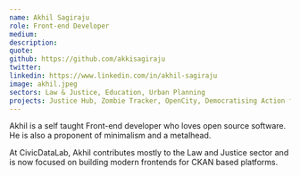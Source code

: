 ```yaml
---
name: Akhil Sagiraju
role: Front-end Developer
medium: 
description: 
quote:
github: https://github.com/akkisagiraju
twitter: 
linkedin: https://www.linkedin.com/in/akhil-sagiraju
image: akhil.jpeg
sectors: Law & Justice, Education, Urban Planning
projects: Justice Hub, Zombie Tracker, OpenCity, Democratising Action for Attainment
---
```


Akhil is a self taught Front-end developer who loves open source software. He is also a proponent of minimalism and a metalhead.

At CivicDataLab, Akhil contributes mostly to the Law and Justice sector and is now focused on building modern frontends for CKAN based platforms.